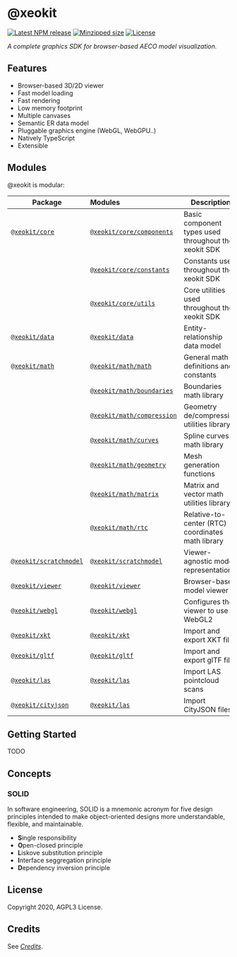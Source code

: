 # @xeokit

[![Latest NPM release](https://img.shields.io/npm/v/@xeokit-sdk/core.svg)](https://www.npmjs.com/package/@xeokit-sdk/core)
[![Minzipped size](https://badgen.net/bundlephobia/minzip/@xeokit-sdk/core)](https://bundlephobia.com/result?p=@xeokit-sdk/core)
[![License](https://img.shields.io/badge/license-MIT-007ec6.svg)](https://github.com/xeolabs/xeokit-sdk/blob/master/LICENSE)

*A complete graphics SDK for browser-based AECO model visualization.*

## Features

* Browser-based 3D/2D viewer
* Fast model loading
* Fast rendering
* Low memory footprint
* Multiple canvases
* Semantic ER data model
* Pluggable graphics engine (WebGL, WebGPU..)
* Natively TypeScript
* Extensible

## Modules

@xeokit is modular:

| Package                                                                  | Modules                                                               | Description                                          |
|--------------------------------------------------------------------------|:----------------------------------------------------------------------|------------------------------------------------------|
| [`@xeokit/core`](https://www.npmjs.com/package/@xeokit/core)             | [`@xeokit/core/components`](./modules/_xeokit_core_components.html)   | Basic component types used throughout the xeokit SDK |
|                                                                          | [`@xeokit/core/constants`](./modules/_xeokit_core_constants.html)     | Constants used throughout the xeokit SDK             |
|                                                                          | [`@xeokit/core/utils`](./modules/_xeokit_core_utils.html)             | Core utilities used throughout the xeokit SDK        |
| [`@xeokit/data`](https://www.npmjs.com/package/@xeokit/data)             | [`@xeokit/data`](./modules/_xeokit_data.html)                         | Entity-relationship data model                       |
| [`@xeokit/math`](https://www.npmjs.com/package/@xeokit/math)             | [`@xeokit/math/math`](./modules/_xeokit_math_math.html)               | General math definitions and constants               |
|                                                                          | [`@xeokit/math/boundaries`](./modules/_xeokit_math_boundaries.html)   | Boundaries math library                              |
|                                                                          | [`@xeokit/math/compression`](./modules/_xeokit_math_compression.html) | Geometry de/compression utilities library            |
|                                                                          | [`@xeokit/math/curves`](./modules/_xeokit_math_curves.html)           | Spline curves math library                           |
|                                                                          | [`@xeokit/math/geometry`](./modules/_xeokit_math_geometry.html)       | Mesh generation functions                            |
|                                                                          | [`@xeokit/math/matrix`](./modules/_xeokit_math_matrix.html)           | Matrix and vector math utilities library             |
|                                                                          | [`@xeokit/math/rtc`](./modules/_xeokit_math_rtc.html)                 | Relative-to-center (RTC) coordinates math library    |
| [`@xeokit/scratchmodel`](https://www.npmjs.com/package/@xeokit/scratchmodel) | [`@xeokit/scratchmodel`](./modules/_xeokit_model.html)                | Viewer-agnostic model representation                 |
| [`@xeokit/viewer`](https://www.npmjs.com/package/@xeokit/viewer)         | [`@xeokit/viewer`](./modules/_xeokit_viewer.html)                     | Browser-based model viewer                           |
| [`@xeokit/webgl`](https://www.npmjs.com/package/@xeokit/webgl)           | [`@xeokit/webgl`](./modules/_xeokit_webgl.html)                       | Configures the viewer to use WebGL2                  |
| [`@xeokit/xkt`](https://www.npmjs.com/package/@xeokit/xkt)               | [`@xeokit/xkt`](./modules/_xeokit_xkt.html)                           | Import and export XKT files                          |
| [`@xeokit/gltf`](https://www.npmjs.com/package/@xeokit/gltf)             | [`@xeokit/gltf`](./modules/_xeokit_gltf.html)                         | Import and export glTF files                         |
| [`@xeokit/las`](https://www.npmjs.com/package/@xeokit/las)               | [`@xeokit/las`](./modules/_xeokit_las.html)                           | Import LAS pointcloud scans                          |
| [`@xeokit/cityjson`](https://www.npmjs.com/package/@xeokit/cityjson)     | [`@xeokit/las`](./modules/_xeokit_cityjson.html)                      | Import CityJSON files                                |

## Getting Started

TODO

## Concepts

### SOLID

In software engineering, SOLID is a mnemonic acronym for five design principles intended to make object-oriented designs 
more understandable, flexible, and maintainable.

* **S**ingle responsibility
* **O**pen-closed principle
* **L**iskove substitution principle
* **I**nterface seggregation principle
* **D**ependency inversion principle



## License

Copyright 2020, AGPL3 License.

## Credits

See [*Credits*](/credits.html).
